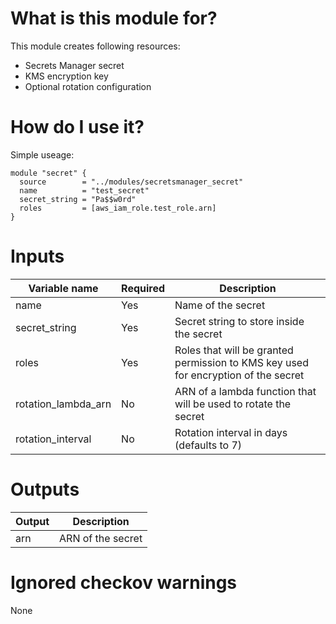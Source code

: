 # What is this module for?
This module creates following resources:
* Secrets Manager secret
* KMS encryption key
* Optional rotation configuration

# How do I use it?
Simple useage:

```hcl
module "secret" {
  source        = "../modules/secretsmanager_secret"
  name          = "test_secret"
  secret_string = "Pa$$w0rd"
  roles         = [aws_iam_role.test_role.arn]
}
```
# Inputs
|Variable name|Required|Description|
|-------------|--------|-----------|
|name|Yes|Name of the secret|
|secret_string|Yes|Secret string to store inside the secret|
|roles|Yes|Roles that will be granted permission to KMS key used for encryption of the secret|
|rotation_lambda_arn|No|ARN of a lambda function that will be used to rotate the secret|
|rotation_interval|No|Rotation interval in days (defaults to 7)|

# Outputs
|Output|Description|
|---|---|
|arn|ARN of the secret|

# Ignored checkov warnings

None

